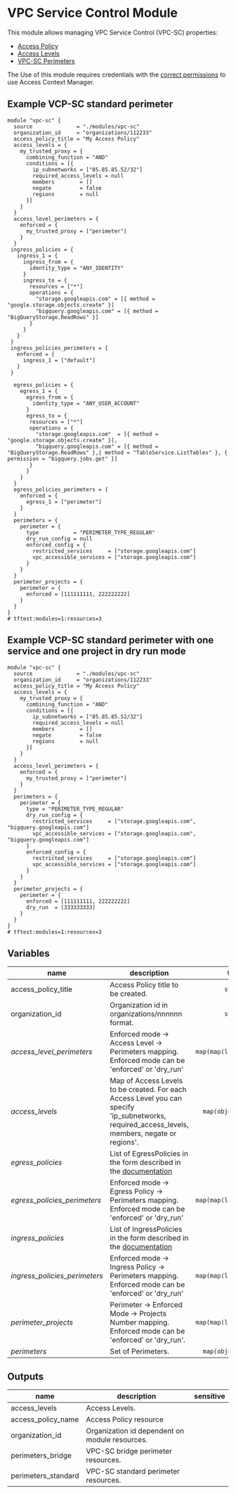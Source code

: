 # VPC Service Control Module

This module allows managing VPC Service Control (VPC-SC) properties:

- [Access Policy](https://cloud.google.com/access-context-manager/docs/create-access-policy)
- [Access Levels](https://cloud.google.com/access-context-manager/docs/manage-access-levels)
- [VPC-SC Perimeters](https://cloud.google.com/vpc-service-controls/docs/service-perimeters)

The Use of this module requires credentials with the [correct permissions](https://cloud.google.com/access-context-manager/docs/access-control) to use Access Context Manager.

## Example VCP-SC standard perimeter

```hcl
module "vpc-sc" {
  source              = "./modules/vpc-sc"
  organization_id     = "organizations/112233"
  access_policy_title = "My Access Policy"
  access_levels = {
    my_trusted_proxy = {
      combining_function = "AND"
      conditions = [{
        ip_subnetworks = ["85.85.85.52/32"]
        required_access_levels = null
        members        = []
        negate         = false
        regions        = null
      }]
    }
  }
  access_level_perimeters = {
    enforced = {
      my_trusted_proxy = ["perimeter"]
    }
  }
 ingress_policies = {
   ingress_1 = {
     ingress_from = {
       identity_type = "ANY_IDENTITY"
     }
     ingress_to = {
       resources = ["*"]
       operations = {
         "storage.googleapis.com" = [{ method = "google.storage.objects.create" }]
         "bigquery.googleapis.com" = [{ method = "BigQueryStorage.ReadRows" }]
       }
     }
   }
 }
 ingress_policies_perimeters = {
   enforced = {
     ingress_1 = ["default"]
   }
 }

  egress_policies = {
    egress_1 = {
      egress_from = {
        identity_type = "ANY_USER_ACCOUNT"
      }
      egress_to = {
       resources = ["*"]
       operations = {
         "storage.googleapis.com"  = [{ method = "google.storage.objects.create" }],
         "bigquery.googleapis.com" = [{ method = "BigQueryStorage.ReadRows" },{ method = "TableService.ListTables" }, { permission = "bigquery.jobs.get" }]
       }
      }
    }
  }  
  egress_policies_perimeters = {
    enforced = {
      egress_1 = ["perimeter"]
    }  
  }  
  perimeters = {
    perimeter = {
      type           = "PERIMETER_TYPE_REGULAR"
      dry_run_config = null
      enforced_config = {
        restricted_services     = ["storage.googleapis.com"]
        vpc_accessible_services = ["storage.googleapis.com"]
      }
    }
  }
  perimeter_projects = {
    perimeter = {
      enforced = [111111111, 222222222]
    }
  }
}
# tftest:modules=1:resources=3
```

## Example VCP-SC standard perimeter with one service and one project in dry run mode
```hcl
module "vpc-sc" {
  source              = "./modules/vpc-sc"
  organization_id     = "organizations/112233"
  access_policy_title = "My Access Policy"
  access_levels = {
    my_trusted_proxy = {
      combining_function = "AND"
      conditions = [{
        ip_subnetworks = ["85.85.85.52/32"]
        required_access_levels = null
        members        = []
        negate         = false
        regions        = null
      }]
    }
  }
  access_level_perimeters = {
    enforced = {
      my_trusted_proxy = ["perimeter"]
    }
  }
  perimeters = {
    perimeter = {
      type = "PERIMETER_TYPE_REGULAR"
      dry_run_config = {
        restricted_services     = ["storage.googleapis.com", "bigquery.googleapis.com"]
        vpc_accessible_services = ["storage.googleapis.com", "bigquery.googleapis.com"]
      }
      enforced_config = {
        restricted_services     = ["storage.googleapis.com"]
        vpc_accessible_services = ["storage.googleapis.com"]
      }
    }
  }
  perimeter_projects = {
    perimeter = {
      enforced = [111111111, 222222222]
      dry_run  = [333333333]
    }
  }
}
# tftest:modules=1:resources=3
```

<!-- BEGIN TFDOC -->
## Variables

| name | description | type | required | default |
|---|---|:---: |:---:|:---:|
| access_policy_title | Access Policy title to be created. | <code title="">string</code> | ✓ |  |
| organization_id | Organization id in organizations/nnnnnn format. | <code title="">string</code> | ✓ |  |
| *access_level_perimeters* | Enforced mode -> Access Level -> Perimeters mapping. Enforced mode can be 'enforced' or 'dry_run' | <code title="map&#40;map&#40;list&#40;string&#41;&#41;&#41;">map(map(list(string)))</code> |  | <code title="">{}</code> |
| *access_levels* | Map of Access Levels to be created. For each Access Level you can specify 'ip_subnetworks, required_access_levels, members, negate or regions'. | <code title="map&#40;object&#40;&#123;&#10;combining_function &#61; string&#10;conditions &#61; list&#40;object&#40;&#123;&#10;ip_subnetworks         &#61; list&#40;string&#41;&#10;required_access_levels &#61; list&#40;string&#41;&#10;members                &#61; list&#40;string&#41;&#10;negate                 &#61; string&#10;regions                &#61; list&#40;string&#41;&#10;&#125;&#41;&#41;&#10;&#125;&#41;&#41;">map(object({...}))</code> |  | <code title="">{}</code> |
| *egress_policies* | List of EgressPolicies in the form described in the [documentation](https://registry.terraform.io/providers/hashicorp/google/latest/docs/resources/access_context_manager_service_perimeter#egress_policies) | <code title=""></code> |  | <code title="">null</code> |
| *egress_policies_perimeters* | Enforced mode -> Egress Policy -> Perimeters mapping. Enforced mode can be 'enforced' or 'dry_run' | <code title="map&#40;map&#40;list&#40;string&#41;&#41;&#41;">map(map(list(string)))</code> |  | <code title="">{}</code> |
| *ingress_policies* | List of IngressPolicies in the form described in the [documentation](https://registry.terraform.io/providers/hashicorp/google/latest/docs/resources/access_context_manager_service_perimeter#ingress_policies) | <code title=""></code> |  | <code title="">null</code> |
| *ingress_policies_perimeters* | Enforced mode -> Ingress Policy -> Perimeters mapping. Enforced mode can be 'enforced' or 'dry_run' | <code title="map&#40;map&#40;list&#40;string&#41;&#41;&#41;">map(map(list(string)))</code> |  | <code title="">{}</code> |
| *perimeter_projects* | Perimeter -> Enforced Mode -> Projects Number mapping. Enforced mode can be 'enforced' or 'dry_run'. | <code title="map&#40;map&#40;list&#40;number&#41;&#41;&#41;">map(map(list(number)))</code> |  | <code title="">{}</code> |
| *perimeters* | Set of Perimeters. | <code title="map&#40;object&#40;&#123;&#10;type &#61; string&#10;dry_run_config &#61; object&#40;&#123;&#10;restricted_services     &#61; list&#40;string&#41;&#10;vpc_accessible_services &#61; list&#40;string&#41;&#10;&#125;&#41;&#10;enforced_config &#61; object&#40;&#123;&#10;restricted_services     &#61; list&#40;string&#41;&#10;vpc_accessible_services &#61; list&#40;string&#41;&#10;&#125;&#41;&#10;&#125;&#41;&#41;">map(object({...}))</code> |  | <code title="">{}</code> |

## Outputs

| name | description | sensitive |
|---|---|:---:|
| access_levels | Access Levels. |  |
| access_policy_name | Access Policy resource |  |
| organization_id | Organization id dependent on module resources. |  |
| perimeters_bridge | VPC-SC bridge perimeter resources. |  |
| perimeters_standard | VPC-SC standard perimeter resources. |  |
<!-- END TFDOC -->
